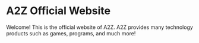 # A2Z Official Website

Welcome! This is the official website of A2Z. A2Z provides many technology products such as games, programs, and much more!
